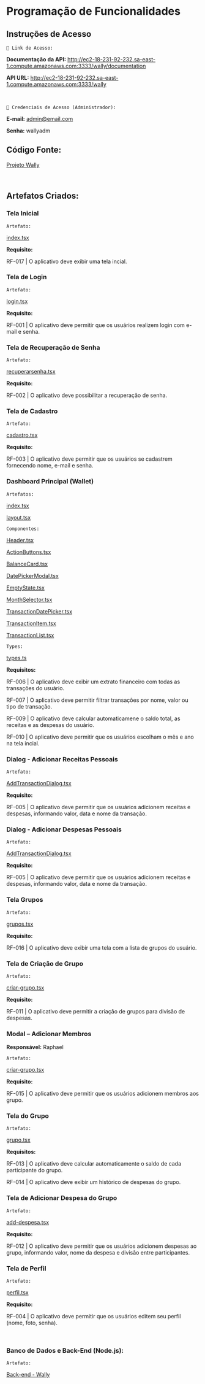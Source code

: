 # Programação de Funcionalidades

## Instruções de Acesso

`🔗 Link de Acesso:`

**Documentação da API:** http://ec2-18-231-92-232.sa-east-1.compute.amazonaws.com:3333/wally/documentation

**API URL:** http://ec2-18-231-92-232.sa-east-1.compute.amazonaws.com:3333/wally

<br>

`🔐 Credenciais de Acesso (Administrador):`

**E-mail:** admin@email.com

**Senha:** wallyadm

## Código Fonte:

[Projeto Wally](https://github.com/ICEI-PUC-Minas-PMV-ADS/pmv-ads-2025-1-e3-proj-mov-t2-wally/tree/main/src)

<br>

## Artefatos Criados:

### Tela Inicial

`Artefato:`

[index.tsx](https://github.com/ICEI-PUC-Minas-PMV-ADS/pmv-ads-2025-1-e3-proj-mov-t2-wally/blob/main/wally/app/index.tsx)

**Requisito:**

RF-017 | O aplicativo deve exibir uma tela incial. 

### Tela de Login

`Artefato:`

[login.tsx](https://github.com/ICEI-PUC-Minas-PMV-ADS/pmv-ads-2025-1-e3-proj-mov-t2-wally/blob/main/wally/app/(auth)/login.tsx)

**Requisito:**

RF-001 | O aplicativo deve permitir que os usuários realizem login com e-mail e senha.

### Tela de Recuperação de Senha

`Artefato:`

[recuperarsenha.tsx](https://github.com/ICEI-PUC-Minas-PMV-ADS/pmv-ads-2025-1-e3-proj-mov-t2-wally/blob/main/wally/app/(auth)/recuperarsenha.tsx)

**Requisito:**

RF-002 | O aplicativo deve possibilitar a recuperação de senha.

### Tela de Cadastro

`Artefato:`

[cadastro.tsx](https://github.com/ICEI-PUC-Minas-PMV-ADS/pmv-ads-2025-1-e3-proj-mov-t2-wally/blob/main/wally/app/(auth)/cadastro.tsx)

**Requisito:**

RF-003 | O aplicativo deve permitir que os usuários se cadastrem fornecendo nome, e-mail e senha.

### Dashboard Principal (Wallet)

`Artefatos:`

[index.tsx](https://github.com/ICEI-PUC-Minas-PMV-ADS/pmv-ads-2025-1-e3-proj-mov-t2-wally/blob/main/wally/app/(tabs)/index.tsx)

[layout.tsx](https://github.com/ICEI-PUC-Minas-PMV-ADS/pmv-ads-2025-1-e3-proj-mov-t2-wally/blob/main/wally/app/(tabs)/_layout.tsx)

`Componentes:`

[Header.tsx](https://github.com/ICEI-PUC-Minas-PMV-ADS/pmv-ads-2025-1-e3-proj-mov-t2-wally/blob/main/wally/components/Header.tsx)

[ActionButtons.tsx](https://github.com/ICEI-PUC-Minas-PMV-ADS/pmv-ads-2025-1-e3-proj-mov-t2-wally/blob/main/wally/components/ActionButtons.tsx)

[BalanceCard.tsx](https://github.com/ICEI-PUC-Minas-PMV-ADS/pmv-ads-2025-1-e3-proj-mov-t2-wally/blob/main/wally/components/BalanceCard.tsx)

[DatePickerModal.tsx](https://github.com/ICEI-PUC-Minas-PMV-ADS/pmv-ads-2025-1-e3-proj-mov-t2-wally/blob/main/wally/components/DatePickerModal.tsx)

[EmptyState.tsx](https://github.com/ICEI-PUC-Minas-PMV-ADS/pmv-ads-2025-1-e3-proj-mov-t2-wally/blob/main/wally/components/EmptyState.tsx)

[MonthSelector.tsx](https://github.com/ICEI-PUC-Minas-PMV-ADS/pmv-ads-2025-1-e3-proj-mov-t2-wally/blob/main/wally/components/MonthSelector.tsx)

[TransactionDatePicker.tsx](https://github.com/ICEI-PUC-Minas-PMV-ADS/pmv-ads-2025-1-e3-proj-mov-t2-wally/blob/main/wally/components/TransactionDatePicker.tsx)

[TransactionItem.tsx](https://github.com/ICEI-PUC-Minas-PMV-ADS/pmv-ads-2025-1-e3-proj-mov-t2-wally/blob/main/wally/components/TransactionItem.tsx)

[TransactionList.tsx](https://github.com/ICEI-PUC-Minas-PMV-ADS/pmv-ads-2025-1-e3-proj-mov-t2-wally/blob/main/wally/components/TransactionList.tsx)

`Types:`

[types.ts](https://github.com/ICEI-PUC-Minas-PMV-ADS/pmv-ads-2025-1-e3-proj-mov-t2-wally/blob/main/wally/app/types.ts)

**Requisitos:**

RF-006 | O aplicativo deve exibir um extrato financeiro com todas as transações do usuário.

RF-007 | O aplicativo deve permitir filtrar transações por nome, valor ou tipo de transação.

RF-009 | O aplicativo deve calcular automaticamene o saldo total, as receitas e as despesas do usuário. 

RF-010 | O aplicativo deve permitir que os usuários escolham o mês e ano na tela incial.

### Dialog - Adicionar Receitas Pessoais

`Artefato:`

[AddTransactionDialog.tsx](https://github.com/ICEI-PUC-Minas-PMV-ADS/pmv-ads-2025-1-e3-proj-mov-t2-wally/blob/main/wally/components/AddTransactionDialog.tsx)

**Requisito:**

RF-005 | O aplicativo deve permitir que os usuários adicionem receitas e despesas, informando valor, data e nome da transação.

### Dialog - Adicionar Despesas Pessoais

`Artefato:`

[AddTransactionDialog.tsx](https://github.com/ICEI-PUC-Minas-PMV-ADS/pmv-ads-2025-1-e3-proj-mov-t2-wally/blob/main/wally/components/AddTransactionDialog.tsx)

**Requisito:**

RF-005 | O aplicativo deve permitir que os usuários adicionem receitas e despesas, informando valor, data e nome da transação.

### Tela Grupos

`Artefato:`

[grupos.tsx](https://github.com/ICEI-PUC-Minas-PMV-ADS/pmv-ads-2025-1-e3-proj-mov-t2-wally/blob/main/wally/app/(tabs)/grupos.tsx)

**Requisito:**

RF-016 | O aplicativo deve exibir uma tela com a lista de grupos do usuário.

### Tela de Criação de Grupo

`Artefato:`

[criar-grupo.tsx](https://github.com/ICEI-PUC-Minas-PMV-ADS/pmv-ads-2025-1-e3-proj-mov-t2-wally/blob/main/wally/app/criar-grupo.tsx)

**Requisito:**

RF-011 | O aplicativo deve permitir a criação de grupos para divisão de despesas. 

### Modal – Adicionar Membros
**Responsável:** Raphael

`Artefato:`

[criar-grupo.tsx](https://github.com/ICEI-PUC-Minas-PMV-ADS/pmv-ads-2025-1-e3-proj-mov-t2-wally/blob/main/wally/app/criar-grupo.tsx)

**Requisito:**

RF-015 | O aplicativo deve permitir que os usuários adicionem membros aos grupo. 

### Tela do Grupo

`Artefato:`

[grupo.tsx](https://github.com/ICEI-PUC-Minas-PMV-ADS/pmv-ads-2025-1-e3-proj-mov-t2-wally/blob/main/wally/app/grupo.tsx)

**Requisitos:**

RF-013 | O aplicativo deve calcular automaticamente o saldo de cada participante do grupo.

RF-014 | O aplicativo deve exibir um histórico de despesas do grupo.

### Tela de Adicionar Despesa do Grupo

`Artefato:`

[add-despesa.tsx](https://github.com/ICEI-PUC-Minas-PMV-ADS/pmv-ads-2025-1-e3-proj-mov-t2-wally/blob/main/wally/app/add-despesa.tsx)

**Requisito:**

RF-012 | O aplicativo deve permitir que os usuários adicionem despesas ao grupo, informando valor, nome da despesa e divisão entre participantes. 

### Tela de Perfil

`Artefato:`

[perfil.tsx](https://github.com/ICEI-PUC-Minas-PMV-ADS/pmv-ads-2025-1-e3-proj-mov-t2-wally/blob/main/wally/app/(tabs)/perfil.tsx)

**Requisito:**

RF-004 | O aplicativo deve permitir que os usuários editem seu perfil (nome, foto, senha).

<br>

### Banco de Dados e Back-End (Node.js):

`Artefato:`

[Back-end - Wally](https://github.com/ICEI-PUC-Minas-PMV-ADS/pmv-ads-2025-1-e3-proj-mov-t2-wally/tree/main/wally-backend)

